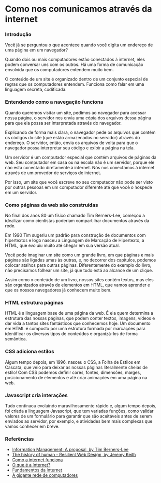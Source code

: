 # Como nos comunicamos através da internet

### Introdução

Você já se perguntou o que acontece quando você digita um endereço de uma página em um navegador?

Quando dois ou mais computadores estão conectados à internet, eles podem conversar uns com os outros. Há uma forma de comunicação envolvida que os computadores entendem muito bem.

O conteúdo de um site é organizado dentro de um conjunto especial de regras que os computadores entendem. Funciona como falar em uma linguagem secreta, codificada.

### Entendendo como a navegação funciona

Quando queremos visitar um site, pedimos ao navegador para acessar nossa página, o servidor nos envia uma cópia dos arquivos dessa página para que ela possa ser interpretada através do navegador.

Explicando de forma mais clara, o navegador pede os arquivos que contém os códigos do site \(que estão armazenados no servidor\) através do endereço. O servidor, então, envia os arquivos de volta para que o navegador possa interpretar seu código e exibir a página na tela.

Um servidor é um computador especial que contém arquivos de páginas da web. Seu computador em casa ou na escola não é um servidor, porque ele não está conectado diretamente à internet. Nós nos conectamos à internet através de um provedor de serviços de internet.

Por isso, um site que você escreve no seu computador não pode ser visto por outras pessoas em um computador diferente até que você o hospede em um servidor.

### Como páginas da web são construídas

No final dos anos 80 um físico chamado Tim Berners-Lee, começou a idealizar como cientistas poderiam compartilhar documentos através da rede.

Em 1990 Tim sugeriu um padrão para construção de documentos com hipertextos e logo nasceu a Linguagem de Marcação de Hipertexto, a HTML, que evoluiu muito até chegar em sua versão atual.

Você pode imaginar um site como um grande livro, em que páginas e mais páginas são ligadas umas às outras, e, no decorrer dos capítulos, podemos colocar atalhos para outras páginas. Diferentemente do exemplo do livro, não precisamos folhear um site, já que tudo está ao alcance de um clique.

Assim como o conteúdo de um livro, nossos sites contém textos, mas eles são organizados através de elementos em HTML, que vamos aprender e que os nossos navegadores já conhecem muito bem.

### HTML estrutura páginas

HTML é a linguagem base de uma página da web. É ela quem determina a estrutura das nossas páginas, que podem conter textos, imagens, vídeos e dar vida a tantos sites fantásticos que conhecemos hoje. Um documento em HTML é composto por uma estrutura formada por marcações para identificar os diversos tipos de conteúdos e organizá-los de forma semântica.

### CSS adiciona estilos

Algum tempo depois, em 1996, nasceu o CSS, a Folha de Estilos em Cascata, que veio para deixar as nossas páginas literalmente cheias de estilo! Com CSS podemos definir cores, fontes, dimensões, marges, posicionamento de elementos e até criar animações em uma página na web.

### Javascript cria interações

Tudo continuou evoluindo maravilhosamente rápido e, algum tempo depois, foi criada a linguagem Javascript, que tem variadas funções, como validar valores de um formulário para garantir que são aceitáveis antes de serem enviados ao servidor, por exemplo, e atividades bem mais complexas que vamos conhecer em breve.

### Referências

* [Information Management: A proposal, by Tim Berners-Lee](https://www.w3.org/History/1989/proposal.html)
* [The history of human - Resilient Web Design, by Jeremy Keith](https://resilientwebdesign.com/chapter1/#nformation%20Management%3A%20A%20proposal%0Aby%20Tim%20Berners-Lee)
* [Como a internet funciona](https://developer.mozilla.org/en-US/docs/Learn/Getting_started_with_the_web/How_the_Web_works)
* [O que é a Internet?](https://www.youtube.com/watch?v=Dxcc6ycZ73M)
* [Fundamentos da Internet](http://internetfundamentals.com/)
* [A gigante rede de computadores](https://marksheet.io/internet.html)

